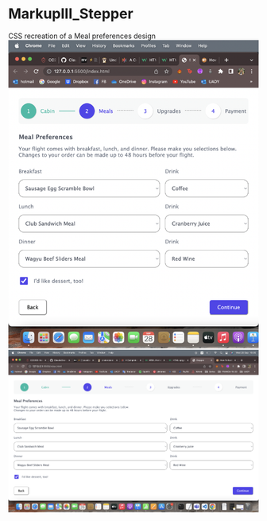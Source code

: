 # MarkupIII_Stepper
CSS recreation of a Meal preferences design
![plot](./SS_Stepper_sm.png)
![plot](./SS_Stepper_lg.png)